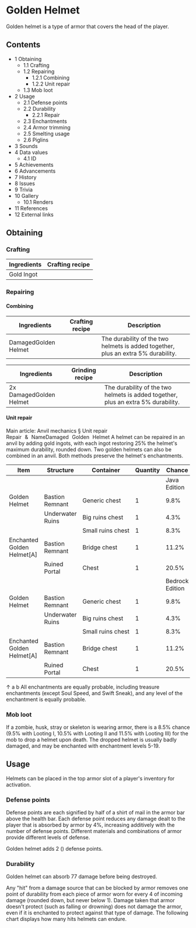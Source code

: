 # Golden Helmet
Golden helmet is a type of armor that covers the head of the player.

## Contents
- 1 Obtaining
	- 1.1 Crafting
	- 1.2 Repairing
		- 1.2.1 Combining
		- 1.2.2 Unit repair
	- 1.3 Mob loot
- 2 Usage
	- 2.1 Defense points
	- 2.2 Durability
		- 2.2.1 Repair
	- 2.3 Enchantments
	- 2.4 Armor trimming
	- 2.5 Smelting usage
	- 2.6 Piglins
- 3 Sounds
- 4 Data values
	- 4.1 ID
- 5 Achievements
- 6 Advancements
- 7 History
- 8 Issues
- 9 Trivia
- 10 Gallery
	- 10.1 Renders
- 11 References
- 12 External links

## Obtaining
### Crafting
| Ingredients | Crafting recipe |
|-------------|-----------------|
| Gold Ingot  |                 |

### Repairing
#### Combining
| Ingredients          | Crafting recipe | Description                                                                       |
|----------------------|-----------------|-----------------------------------------------------------------------------------|
| DamagedGolden Helmet |                 | The durability of the two helmets is added together, plus an extra 5% durability. |

| Ingredients             | Grinding recipe | Description                                                                       |
|-------------------------|-----------------|-----------------------------------------------------------------------------------|
| 2x DamagedGolden Helmet |                 | The durability of the two helmets is added together, plus an extra 5% durability. |

#### Unit repair
Main article: Anvil mechanics § Unit repair
Repair & NameDamaged Golden Helmet
A helmet can be repaired in an anvil by adding gold ingots, with each ingot restoring 25% the helmet's maximum durability, rounded down. Two golden helmets can also be combined in an anvil. Both methods preserve the helmet's enchantments.

| Item                       | Structure        | Container         | Quantity | Chance          |
|----------------------------|------------------|-------------------|----------|-----------------|
|                            |                  |                   |          | Java Edition    |
| Golden Helmet              | Bastion Remnant  | Generic chest     | 1        | 9.8%            |
|                            | Underwater Ruins | Big ruins chest   | 1        | 4.3%            |
|                            |                  | Small ruins chest | 1        | 8.3%            |
| Enchanted Golden Helmet[A] | Bastion Remnant  | Bridge chest      | 1        | 11.2%           |
|                            | Ruined Portal    | Chest             | 1        | 20.5%           |
|                            |                  |                   |          | Bedrock Edition |
| Golden Helmet              | Bastion Remnant  | Generic chest     | 1        | 9.8%            |
|                            | Underwater Ruins | Big ruins chest   | 1        | 4.3%            |
|                            |                  | Small ruins chest | 1        | 8.3%            |
| Enchanted Golden Helmet[A] | Bastion Remnant  | Bridge chest      | 1        | 11.2%           |
|                            | Ruined Portal    | Chest             | 1        | 20.5%           |


↑ a b All enchantments are equally probable, including treasure enchantments (except Soul Speed, and Swift Sneak), and any level of the enchantment is equally probable.


### Mob loot
If a zombie, husk, stray or skeleton is wearing armor, there is a 8.5% chance (9.5% with Looting I, 10.5% with Looting II and 11.5% with Looting III) for the mob to drop a helmet upon death. The dropped helmet is usually badly damaged, and may be enchanted with enchantment levels 5-19.

## Usage
Helmets can be placed in the top armor slot of a player's inventory for activation.

### Defense points
Defense points are each signified by half of a shirt of mail in the armor bar above the health bar. Each defense point reduces any damage dealt to the player that is absorbed by armor by 4%, increasing additively with the number of defense points. Different materials and combinations of armor provide different levels of defense.

Golden helmet adds 2 () defense points.

### Durability
Golden helmet can absorb 77 damage before being destroyed.

Any "hit" from a damage source that can be blocked by armor removes one point of durability from each piece of armor worn for every 4 of incoming damage (rounded down, but never below 1). Damage taken that armor doesn't protect (such as falling or drowning) does not damage the armor, even if it is enchanted to protect against that type of damage. The following chart displays how many hits helmets can endure.

